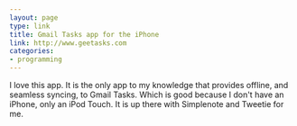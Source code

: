 ```yaml
---
layout: page
type: link
title: Gmail Tasks app for the iPhone
link: http://www.geetasks.com
categories: 
- programming
---
```

I love this app. It is the only app to my knowledge that provides offline, and seamless syncing, to Gmail Tasks. Which is good because I don't have an iPhone, only an iPod Touch. It is up there with Simplenote and Tweetie for me.
